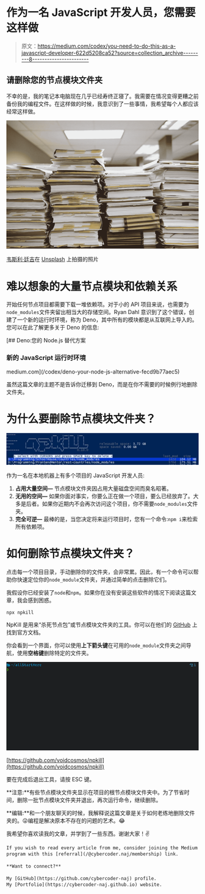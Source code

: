 # 作为一名 JavaScript 开发人员，您需要这样做

> 原文：<https://medium.com/codex/you-need-to-do-this-as-a-javascript-developer-622d5208ca52?source=collection_archive---------8----------------------->

## 请删除您的节点模块文件夹

不幸的是，我的笔记本电脑现在几乎已经寿终正寝了。我需要在情况变得更糟之前备份我的编程文件。在这样做的时候，我意识到了一些事情，我希望每个人都应该经常这样做。

![](img/2d051baa176d1876c15f54eec90a79fe.png)

[韦斯利·廷吉](https://unsplash.com/@wesleyphotography?utm_source=medium&utm_medium=referral)在 [Unsplash](https://unsplash.com?utm_source=medium&utm_medium=referral) 上拍摄的照片

# **难以想象的大量节点模块和依赖关系**

开始任何节点项目都需要下载一堆依赖项。对于小的 API 项目来说，也需要为`node_modules`文件夹留出相当大的存储空间。Ryan Dahl 意识到了这个错误，创建了一个新的运行时环境，称为 Deno，其中所有的模块都是从互联网上导入的。您可以在此了解更多关于 Deno 的信息:

[](/codex/deno-your-node-js-alternative-fecd9b77aec5) [## Deno:您的 Node.js 替代方案

### 新的 JavaScript 运行时环境

medium.com](/codex/deno-your-node-js-alternative-fecd9b77aec5) 

虽然这篇文章的主题不是告诉你迁移到 Deno，而是在你不需要的时候例行地删除文件夹。

# 为什么要删除节点模块文件夹？

![](img/2f34fcea13552fb35fb447c1e0f5cc09.png)

作为一名在本地机器上有多个项目的 JavaScript 开发人员:

1.  **占用大量空间—** 节点模块文件夹因占用大量磁盘空间而臭名昭著。
2.  **无用的空间—** 如果你面对事实，你要么正在做一个项目，要么已经放弃了。大多是后者。如果你近期内不会再次访问这个项目，你不需要`node_modules`文件夹。
3.  **完全可逆—** 最棒的是，当您决定将来运行项目时，您有一个命令:`npm i`来检索所有依赖项。

# 如何删除节点模块文件夹？

点击每一个项目目录，手动删除你的文件夹，会非常累。因此，有一个命令可以帮助你快速定位你的`node_module`文件夹，并通过简单的点击删除它们。

我假设你已经安装了`node`和`npm`。如果你在没有安装这些软件的情况下阅读这篇文章，我会感到困惑。

```
npx npkill
```

NpKill 是用来“杀死节点包”或节点模块文件夹的工具。你可以在他们的 [GitHub](https://github.com/voidcosmos/npkill) 上找到官方文档。

你会看到一个界面，你可以使用**上下箭头键**在可用的`node_module`文件夹之间导航，使用**空格键**删除特定的文件夹。

![](img/a5b8c47ea515f42724d39e60f245059b.png)

[https://github.com/voidcosmos/npkill](https://github.com/voidcosmos/npkill)

要在完成后退出工具，请按 ESC 键。

**注意:**有些节点模块文件夹显示在项目的根节点模块文件夹中。为了节省时间，删除一批节点模块文件夹并退出，再次运行命令，继续删除。

**编辑:**和一个朋友聊天的时候，我解释说这篇文章是关于如何老练地删除文件夹的。😜编程是解决原本不存在的问题的艺术。😂

我希望你喜欢读我的文章，并学到了一些东西。谢谢大家！✌️

```
If you wish to read every article from me, consider joining the Medium 
program with this [referral](/@cybercoder.naj/membership) link.

**Want to connect?**

My [GitHub](https://github.com/cybercoder-naj) profile.
My [Portfolio](https://cybercoder-naj.github.io) website.
```